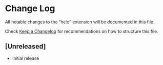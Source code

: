 # Change Log

All notable changes to the "helo" extension will be documented in this file.

Check [Keep a Changelog](http://keepachangelog.com/) for recommendations on how to structure this file.

## [Unreleased]

- Initial release